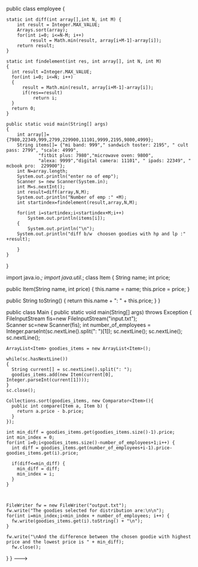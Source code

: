 public class employee {
	
	static int diff(int array[],int N, int M) {
		int result = Integer.MAX_VALUE;
		Arrays.sort(array);
		for(int i=0; i<=N-M; i++)
			 result = Math.min(result, array[i+M-1]-array[i]);
		return result;	
	}
	
    static int findelement(int res, int array[], int N, int M)
    {
      int result =Integer.MAX_VALUE;
      for(int i=0; i<=N; i++)
      {
    	  result = Math.min(result, array[i+M-1]-array[i]);
    	  if(res==result)
    		  return i;
      }
      return 0;
    }

    public static void main(String[] args)
    {
    	int array[]= {7980,22349,999,2799,229900,11101,9999,2195,9800,4999};
    	String items[]= {"mi band: 999"," sandwich toster: 2195", " cult pass: 2799", "scale: 4999",
    			"fitbit plus: 7980","microwave oven: 9800", 
    			"alexa: 9999","digital camera: 11101", " ipads: 22349", " mcbook pro:  229900"};
    	int N=array.length;
    	System.out.println("enter no of emp");
    	Scanner s= new Scanner(System.in);
    	int M=s.nextInt();
    	int result=diff(array,N,M);
    	System.out.println("Number of emp :" +M);
    	int startindex=findelement(result,array,N,M);
    	
    	for(int i=startindex;i<startindex+M;i++)
    		System.out.println(items[i]);
    	{
    		System.out.println("\n");
    	System.out.println("diff b/w  choosen goodies with hp and lp :" +result);
    		
    	}
    }
}
	

import java.io.*;
import java.util.*;
class Item {
  String name;
  int price;

  public Item(String name, int price) {
    this.name = name;
    this.price = price;
  }

  public String toString() { 
      return this.name + ": " + this.price;
  }
}

public class Main {
  public static void main(String[] args) throws Exception {
    FileInputStream fis=new FileInputStream("input.txt");       
    Scanner sc=new Scanner(fis);
    int number_of_employees = Integer.parseInt(sc.nextLine().split(": ")[1]);
    sc.nextLine(); sc.nextLine(); sc.nextLine();

    ArrayList<Item> goodies_items = new ArrayList<Item>();

    while(sc.hasNextLine())  
    {
      String current[] = sc.nextLine().split(": ");
      goodies_items.add(new Item(current[0], Integer.parseInt(current[1])));
    }
    sc.close();

    Collections.sort(goodies_items, new Comparator<Item>(){
      public int compare(Item a, Item b) { 
        return a.price - b.price; 
      } 
    });

    int min_diff = goodies_items.get(goodies_items.size()-1).price;
    int min_index = 0;
    for(int i=0;i<goodies_items.size()-number_of_employees+1;i++) {
      int diff = goodies_items.get(number_of_employees+i-1).price-goodies_items.get(i).price;

      if(diff<=min_diff) {
        min_diff = diff;
        min_index = i;
      }
    }
    
    

    FileWriter fw = new FileWriter("output.txt");
    fw.write("The goodies selected for distribution are:\n\n");
    for(int i=min_index;i<min_index + number_of_employees; i++) {
      fw.write(goodies_items.get(i).toString() + "\n");
    }

    fw.write("\nAnd the difference between the chosen goodie with highest price and the lowest price is " + min_diff);
	  fw.close();
  }
}
--->
